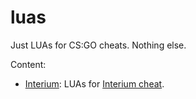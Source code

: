 # luas
Just LUAs for CS:GO cheats. Nothing else.

Content:
* [Interium](interium/README.md): LUAs for [Interium cheat](https://interium.ooo).

